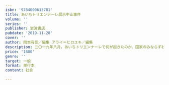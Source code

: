 ```yaml
---
isbn: '9784000613781'
title: あいちトリエンナーレ展示中止事件
volume: ''
series: ''
publisher: 岩波書店
pubdate: '2019-11-28'
cover: ''
author: 岡本有佳／編集 アライ＝ヒロユキ／編集
description: 二〇一九年八月，あいちトリエンナーレで何が起きたのか．国家のみならず社会の圧力からどう表現を守るのか．
price: '1800'
genre: ''
target: 一般
format: 単行本
content: 社会

---
```

